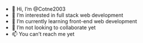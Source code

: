 - 👋 Hi, I’m @Cotne2003
- 👀 I’m interested in full stack web development
- 🌱 I’m currently learning front-end web development
- 💞️ I’m not looking to collaborate yet
- 📫 You can’t reach me yet

<!---
Cotne2003/Cotne2003 is a ✨ special ✨ repository because its `README.md` (this file) appears on your GitHub profile.
You can click the Preview link to take a look at your changes.
--->
